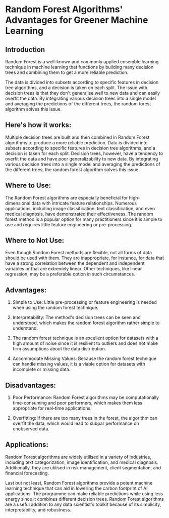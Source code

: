 # Random Forest Algorithms' Advantages for Greener Machine Learning

## Introduction

Random Forest is a well-known and commonly applied ensemble learning technique in machine learning that functions by building many decision trees and combining them to get a more reliable prediction.

The data is divided into subsets according to specific features in decision tree algorithms, and a decision is taken on each split. The issue with decision trees is that they don't generalise well to new data and can easily overfit the data. By integrating various decision trees into a single model and averaging the predictions of the different trees, the random forest algorithm solves this issue.

## Here's how it works:

Multiple decision trees are built and then combined in Random Forest algorithms to produce a more reliable prediction. Data is divided into subsets according to specific features in decision tree algorithms, and a decision is taken for each split. Decision trees, however, have a tendency to overfit the data and have poor generalizability to new data. By integrating various decision trees into a single model and averaging the predictions of the different trees, the random forest algorithm solves this issue.

## Where to Use:

The Random Forest algorithms are especially beneficial for high-dimensional data with intricate feature relationships. Numerous applications, including image classification, text classification, and even medical diagnosis, have demonstrated their effectiveness. The random forest method is a popular option for many practitioners since it is simple to use and requires little feature engineering or pre-processing.

## Where to Not Use:

Even though Random Forest methods are flexible, not all forms of data should be used with them. They are inappropriate, for instance, for data that have a strong correlation between the dependent and independent variables or that are extremely linear. Other techniques, like linear regression, may be a preferable option in such circumstances.

## Advantages:

1. Simple to Use: Little pre-processing or feature engineering is needed when using the random forest technique.
    
2. Interpretability: The method's decision trees can be seen and understood, which makes the random forest algorithm rather simple to understand.
    
3. The random forest technique is an excellent option for datasets with a high amount of noise since it is resilient to outliers and does not make firm assumptions about the data distribution.
    
4. Accommodate Missing Values: Because the random forest technique can handle missing values, it is a viable option for datasets with incomplete or missing data.
    

## Disadvantages:

1. Poor Performance: Random Forest algorithms may be computationally time-consuming and poor performers, which makes them less appropriate for real-time applications.
    
2. Overfitting: If there are too many trees in the forest, the algorithm can overfit the data, which would lead to subpar performance on unobserved data.
    

## Applications:

Random Forest algorithms are widely utilised in a variety of industries, including text categorization, image identification, and medical diagnosis. Additionally, they are utilised in risk management, client segmentation, and financial forecasting.

Last but not least, Random Forest algorithms provide a potent machine learning technique that can aid in lowering the carbon footprint of AI applications. The programme can make reliable predictions while using less energy since it combines different decision trees. Random Forest algorithms are a useful addition to any data scientist's toolkit because of its simplicity, interpretability, and robustness.